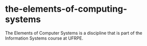 # the-elements-of-computing-systems
The Elements of Computer Systems is a discipline that is part of the Information Systems course at UFRPE.
